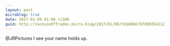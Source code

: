 ```yaml
---
layout: post
microblog: true
date: 2017-01-09 01:08 +1300
guid: http://JacksonOfTrades.micro.blog/2017/01/08/t818066797899354112.html
---
```

@JRPictures I see your name holds up.
